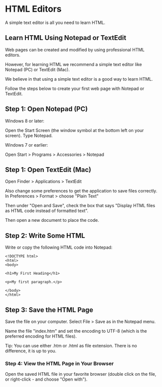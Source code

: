 # HTML Editors
A simple text editor is all you need to learn HTML.

## Learn HTML Using Notepad or TextEdit
Web pages can be created and modified by using professional HTML editors.

However, for learning HTML we recommend a simple text editor like Notepad (PC) or TextEdit (Mac).

We believe in that using a simple text editor is a good way to learn HTML.

Follow the steps below to create your first web page with Notepad or TextEdit.

## Step 1: Open Notepad (PC)
Windows 8 or later:

Open the Start Screen (the window symbol at the bottom left on your screen). Type Notepad.

Windows 7 or earlier:

Open Start > Programs > Accessories > Notepad

## Step 1: Open TextEdit (Mac)
Open Finder > Applications > TextEdit

Also change some preferences to get the application to save files correctly. In Preferences > Format > choose "Plain Text"

Then under "Open and Save", check the box that says "Display HTML files as HTML code instead of formatted text".

Then open a new document to place the code.

## Step 2: Write Some HTML
Write or copy the following HTML code into Notepad:
```
<!DOCTYPE html>
<html>
<body>

<h1>My First Heading</h1>

<p>My first paragraph.</p>

</body>
</html>
```

## Step 3: Save the HTML Page
Save the file on your computer. Select File > Save as in the Notepad menu.

Name the file "index.htm" and set the encoding to UTF-8 (which is the preferred encoding for HTML files).

Tip: You can use either .htm or .html as file extension. There is no difference, it is up to you.

### Step 4: View the HTML Page in Your Browser
Open the saved HTML file in your favorite browser (double click on the file, or right-click - and choose "Open with").
